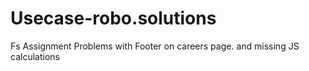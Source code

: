 # Usecase-robo.solutions
 Fs Assignment
Problems with Footer on careers page. and missing JS calculations 
